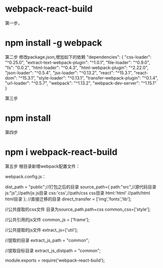 webpack-react-build
====
第一步，
# npm install -g webpack
第二步
修改package.json,增加如下的依赖
"dependencies": {
    "css-loader": "^0.25.0",
    "extract-text-webpack-plugin": "^1.0.1",
    "file-loader": "^0.9.0",
    "fs": "0.0.2",
    "html-loader": "^0.4.3",
    "html-webpack-plugin": "^2.22.0",
    "json-loader": "^0.5.4",
    "jsx-loader": "^0.13.2",
    "react": "^15.3.1",
    "react-dom": "^15.3.1",
    "style-loader": "^0.13.1",
    "transfer-webpack-plugin": "^0.1.4",
    "url-loader": "^0.5.7",
    "webpack": "^1.13.2",
    "webpack-dev-server": "^1.15.1"
  }
  
第三步
# npm install

第四步
# npm i webpack-react-build

第五步
根目录新增webpack配置文件：

webpack.config.js：

dist_path = "public";//打包之后的目录
source_path={
    path:"src",//源代码目录
    js:"js",//path/js js目录
    css:'css',//path/css css目录
    html:'html' //path/html html目录
};
//直接迁移的目录
direct_transfer = ['img','fonts','lib'];

//公共提取的css文件  目录为source_path.path+css
common_css=['style'];

//公共引用的js文件
common_js = ['frame'];

//公共提取的js文件
extract_js=['util'];

//提取的目录
extract_js_path = "common";

//提取目标目录
extract_js_distpath = "common";

module.exports = require('webpack-react-build');
